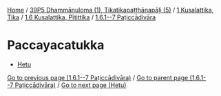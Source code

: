 
[Home](/) / [39P5 Dhammānuloma (1), Tikatikapaṭṭhānapāḷi (5)](../../...md) / [1 Kusalattika, Tika](../...md) / [1.6 Kusalattika, Pītittika](...md) / [1.6.1--7 Paṭiccādivāra](../39P5/1/1.6/1.6.1--7.md)

# Paccayacatukka

* [Hetu](Paccayacatukka/Hetu.md)

[Go to previous page (1.6.1--7 Paṭiccādivāra)](../39P5/1/1.6/1.6.1--7.md) / [Go to parent page (1.6.1--7 Paṭiccādivāra)](../39P5/1/1.6/1.6.1--7.md) / [Go to next page (Hetu)](Paccayacatukka/Hetu.md)



